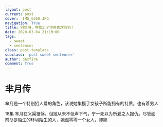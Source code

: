 ```yaml
---
layout: post
current: post
cover:  IMG_6360.JPG
navigation: True
title: 别急呀，等我走了你再喜欢我叭！
date: 2020-03-04 21:19:00
tags:
  - sweet
  - sentences
class: post-template
subclass: 'post sweet sentences'
author: dexfire
comment: True
---
```


# 芈月传

芈月是一个特别招人爱的角色，该说她集揽了女孩子所能拥有的特质，也有着男人

18集 芈月在义渠被俘，但她从未不低声下气，宁一死以为所爱之人报仇。尽管面前尽是陌生的环境陌生的人，她孤零零一个女人，却能
